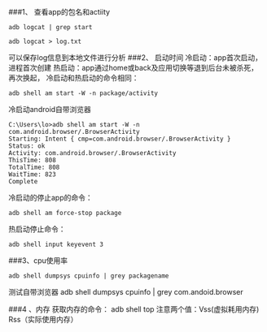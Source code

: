 ###1、 查看app的包名和actiity

	adb logcat | grep start
	
	adb logcat > log.txt

可以保存log信息到本地文件进行分析
###2、 启动时间
冷启动：app首次启动，进程首次创建
热启动：app通过home或back及应用切换等退到后台未被杀死，再次换起，
冷启动和热启动的命令相同：

	adb shell am start -W -n package/activity

冷启动android自带浏览器

	C:\Users\lo>adb shell am start -W -n com.android.browser/.BrowserActivity
	Starting: Intent { cmp=com.android.browser/.BrowserActivity }
	Status: ok
	Activity: com.android.browser/.BrowserActivity
	ThisTime: 808
	TotalTime: 808
	WaitTime: 823
	Complete

冷启动的停止app的命令：

	adb shell am force-stop package

热启动停止命令：
	
	adb shell input keyevent 3

###3、cpu使用率

	adb shell dumpsys cpuinfo | grey packagename

测试自带浏览器
	adb shell dumpsys cpuinfo | grey com.andoid.browser

###4 、内存
获取内存的命令：
adb shell top
注意两个值：Vss(虚拟耗用内存)
Rss（实际使用内存）